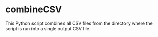 # combineCSV
This Python script combines all CSV files from the directory where the script is run into a single output CSV file.
